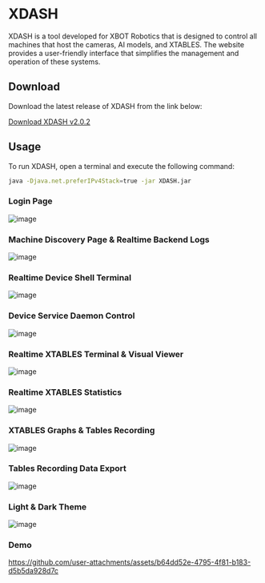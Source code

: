 # XDASH

XDASH is a tool developed for XBOT Robotics that is designed to control all machines that host the cameras, AI models, and XTABLES. The website provides a user-friendly interface that simplifies the management and operation of these systems.

## Download

Download the latest release of XDASH from the link below:

[Download XDASH v2.0.2](https://github.com/Kobeeeef/XDASH/releases/download/v2.0.0/XDASH-2.0.2-SNAPSHOT.jar)

## Usage

To run XDASH, open a terminal and execute the following command:

```sh
java -Djava.net.preferIPv4Stack=true -jar XDASH.jar
```

### Login Page
![image](https://github.com/user-attachments/assets/ad35a999-6a32-414c-bf05-e42bc50ef42a)

### Machine Discovery Page & Realtime Backend Logs
![image](https://github.com/user-attachments/assets/06b5df37-39d1-4d46-bfd6-37adb9797982)

### Realtime Device Shell Terminal
![image](https://github.com/user-attachments/assets/9784848a-11f6-40b0-a736-c4259af63a49)

### Device Service Daemon Control
![image](https://github.com/user-attachments/assets/f965bf2c-22ec-474a-ba74-8c5b22fda510)

### Realtime XTABLES Terminal & Visual Viewer
![image](https://github.com/user-attachments/assets/a6a37325-8e60-48ef-8189-fa5c3a711d3c)

### Realtime XTABLES Statistics
![image](https://github.com/user-attachments/assets/56624a4f-15a3-45a5-bea8-c68b8223c02b)

### XTABLES Graphs & Tables Recording
![image](https://github.com/user-attachments/assets/ef5118a4-7dc4-4b3c-9f12-a188f8f4afc2)

### Tables Recording Data Export
![image](https://github.com/user-attachments/assets/770b6935-a78a-469e-bdc3-3bb433cbe64a)

### Light & Dark Theme
![image](https://github.com/user-attachments/assets/9b80b249-7926-4a64-b80c-56003f776e14)

### Demo
https://github.com/user-attachments/assets/b64dd52e-4795-4f81-b183-d5b5da928d7c




